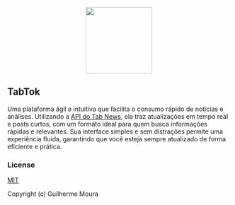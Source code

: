 <p align="center">
  <img
    style="object: contain; height: 150px"
    src="https://i.imgur.com/SXOzS1d.png"
  />
</p>

## TabTok

Uma plataforma ágil e intuitiva que facilita o consumo rápido de notícias e análises. Utilizando a [API do Tab News](https://www.tabnews.com.br/GabrielSozinho/documentacao-da-api-do-tabnews), ela traz atualizações em tempo real e posts curtos, com um formato ideal para quem busca informações rápidas e relevantes. Sua interface simples e sem distrações permite uma experiência fluida, garantindo que você esteja sempre atualizado de forma eficiente e prática.

### License

[MIT](https://github.com/glhrmoura/tabtok/blob/main/LICENSE)

Copyright (c) Guilherme Moura